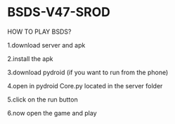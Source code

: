 # BSDS-V47-SROD
HOW TO PLAY BSDS?

1.download server and apk

2.install the apk

3.download pydroid (if you want to run from the phone)

4.open in pydroid Core.py located in the server folder

5.click on the run button

6.now open the game and play
